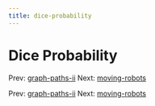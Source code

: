 ```yaml
---
title: dice-probability
---
```




# Dice Probability

Prev: [graph-paths-ii](graph-paths-ii.md) Next:
[moving-robots](moving-robots.md)

Prev: [graph-paths-ii](graph-paths-ii.md) Next:
[moving-robots](moving-robots.md)
